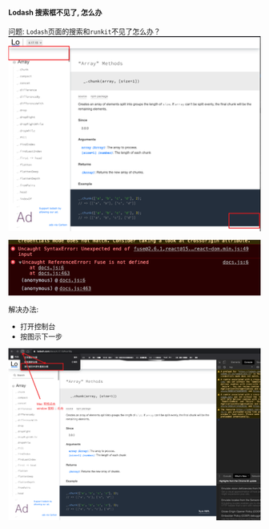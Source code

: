 #### Lodash 搜索框不见了, 怎么办

问题: `Lodash`页面的搜索和`runkit`不见了怎么办？
![lodash-search-and-runkit-is-null.png](../images/lodash-search-and-runkit-is-null.png)

![lodash-fuse-not-defined.png](../images/lodash-fuse-not-defined.png)

解决办法:

- 打开控制台
- 按图示下一步

![lodash-search-runkit-is-hidden-fix.png](../images/lodash-search-runkit-is-hidden-fix.png)
